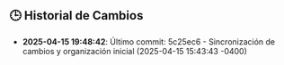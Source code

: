 ## 🕒 Historial de Cambios
- **2025-04-15 19:48:42**: Último commit: 5c25ec6 - Sincronización de cambios y organización inicial (2025-04-15 15:43:43 -0400)
